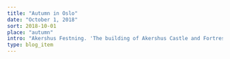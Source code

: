```yaml
---
title: "Autumn in Oslo"
date: "October 1, 2018"
sort: 2018-10-01
place: "autumn"
intro: "Akershus Festning. 'The building of Akershus Castle and Fortress was commenced in 1299 under king Håkon V'."
type: blog_item
---
```


